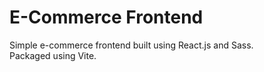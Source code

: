 <h1>E-Commerce Frontend</h1>
Simple e-commerce frontend built using React.js and Sass.<br/>
Packaged using Vite.
